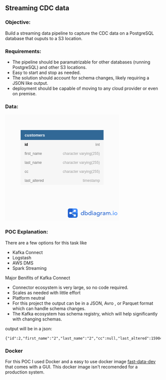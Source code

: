 ## Streaming CDC data

### Objective:  
Build a streaming data pipeline to capture the CDC data on a PostgreSQL database that ouputs to a S3 location.

### Requirements:
* The pipeline should be paramatrizable for other databases (running PostgreSQL) and other S3 locations.
* Easy to start and stop as needed.
* The solution should account for schema changes, likely requiring a JSON like output.
* deployment should be capable of moving to any cloud provider or even on premise.

### Data:
![schema](schema.png)

### POC Explanation:

There are a few options for this task like
  * Kafka Connect
  * Logstash
  * AWS DMS
  * Spark Streaming

Major Benifits of Kafka Connect
* Connector ecosystem is very large, so no code required.  
* Scales as needed with little effort   
* Platform neutral  
* For this project the output can be in a JSON, Avro , or Parquet format which can handle schema changes.  
* The Kafka ecosystem has schema registry, which will help significantly with changing schemas.  

output will be in a json:
```
{"id":2,"first_name":"2","last_name":"2","cc":null,"last_altered":1590426878772}
```

### Docker

For this POC I used Docker and a easy to use docker image [fast-data-dev](https://hub.docker.com/r/landoop/fast-data-dev/) that comes with a GUI.
This docker image isn't recomended for a production system.

